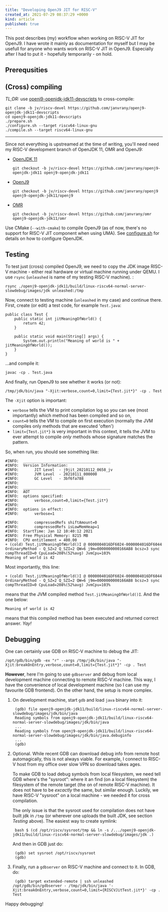 ```yaml
---
title: "Developing OpenJ9 JIT for RISC-V"
created_at: 2021-07-29 08:37:29 +0000
kind: article
published: true
---
```


This post describes (my) workflow when working on RISC-V JIT for OpenJ9. I have wrote
it mainly as documentation for myself but I may be usefull for anyone who wants work
on RISC-V JIT in OpenJ9. Especially after I had to put it - hopefully temporarily - 
on hold.

<!-- more -->

## Prerequsities


## (Cross) compiling

*TL;DR:* use [openj9-openjdk-jdk11-devscripts][1] to cross-compile:

    git clone -b jv/riscv-devel https://github.com/janvrany/openj9-openjdk-jdk11-devscripts
    cd openj9-openjdk-jdk11-devscripts
    ./prepare.sh
    ./configure.sh --target riscv64-linux-gnu
    ./compile.sh --target riscv64-linux-gnu

---

Since not everything is upstreamed at the time of writing, you'll need need my RISC-V development branch of OpenJDK 11, OMR and OpenJ9:

  * [OpenJDK 11](https://github.com/janvrany/openj9-openjdk-jdk11/tree/jv/riscv-devel)

        git checkout -b jv/riscv-devel https://github.com/janvrany/openj9-openjdk-jdk11 openj9-openjdk-jdk11

  * [OpenJ9](https://github.com/janvrany/openj9/tree/jv/riscv-devel)

        git checkout -b jv/riscv-devel https://github.com/janvrany/openj9 openj9-openjdk-jdk11/openj9

  * [OMR](https://github.com/janvrany/omr/tree/jv/riscv-devel)

        git checkout -b jv/riscv-devel https://github.com/janvrany/omr openj9-openjdk-jdk11/omr

Use CMake (`--with-cmake`) to compile OpenJ9 (as of now, there's no support for RISC-V JIT component when using UMA).
See [configure.sh](https://github.com/janvrany/openj9-openjdk-jdk11-devscripts/blob/9a1f317e0cdb4763b7f35c0afdb758b722989919/configure.sh#L25-L35) 
for details on how to configure OpenJDK. 

## Testing 

To test just (cross) compiled OpenJ9, we need to copy the JDK image RISC-V machine - either real hardware or
virtual machine running under QEMU. I use `rsync` (`unleashed` is name of my testing RISC-V machine). :

    rsync ./openj9-openjdk-jdk11/build/linux-riscv64-normal-server-slowdebug/images/jdk unleashed:/tmp

Now, connect to testing machine (`unleashed` in my case) and continue there. First, create (or edit) a
test code, for example `Test.java`:

    public class Test {
        public static int jitMeaningOfWorld() {
            return 42;
        }

        public static void main(String[] args) {
            System.out.println("Meaning of world is " + jitMeaningOfWorld());
        }
    }

...and compile it:

    javac -cp . Test.java

And finally, run OpenJ9 to see whether it works (or not):

    /tmp/jdk/bin/java "-Xjit:verbose,count=0,limit={Test.jit*}" -cp . Test

The `-Xjit` option is important:

 * `verbose` tells the VM to print compilation log so you can see (most importantly) which method has been compiled and so on,
 * `count=0` tells the VM to compile on first execution (normally the JVM compiles only methods that are executed 'often')
 * `limit={Test.jit*}` is very important in this context, it tells the JVM to ever attempt to compile *only* methods whose signature matches the pattern.

So, when run, you should see something like:

    #INFO:  _______________________________________
    #INFO:  Version Information:
    #INFO:       JIT Level  - j9jit_20210112_0658_jv
    #INFO:       JVM Level  - 20210111_000000
    #INFO:       GC Level   - 3bf6fa788
    #INFO:
    #INFO:  _______________________________________
    #INFO:  AOT
    #INFO:  options specified:
    #INFO:       verbose,count=0,limit={Test.jit*}
    #INFO:
    #INFO:  options in effect:
    #INFO:       verbose=1

    #INFO:       compressedRefs shiftAmount=0
    #INFO:       compressedRefs isLowMemHeap=1
    #INFO:  StartTime: Jan 12 10:40:12 2021
    #INFO:  Free Physical Memory: 8215 MB
    #INFO:  CPU entitlement = 400.00
    + (cold) Test.jitMeaningOfWorld()I @ 0000004016DF6024-0000004016DF6044 OrdinaryMethod - Q_SZ=2 Q_SZI=2 QW=6 j9m=0000000000166AB8 bcsz=3 sync compThreadID=0 CpuLoad=208%(52%avg) JvmCpu=103%
    Meaning of world is 42

Most importantly, this line:

    + (cold) Test.jitMeaningOfWorld()I @ 0000004016DF6024-0000004016DF6044 OrdinaryMethod - Q_SZ=2 Q_SZI=2 QW=6 j9m=0000000000166AB8 bcsz=3 sync compThreadID=0 CpuLoad=208%(52%avg) JvmCpu=103%


means that the JVM compiled method `Test.jitMeaningOfWorld()I`. And the one below:

    Meaning of world is 42

means that this compiled method has been executed and returned correct answer. *Yay!*

## Debugging

One can certainly use GDB on RISC-V machine to debug the JIT:

    /opt/gdb/bin/gdb -ex "r" --args /tmp/jdk/bin/java "-Xjit:breakOnEntry,verbose,count=0,limit={Test.jit*}" -cp . Test

**However**, here I'm going to use `gdbserver` and debug from local development machine connecting to remote RISC-V machine. This way, I have the convenience of local development machine (so I can use my favourite GDB frontend). On the other hand, the setup is more complex.

1. On development machine, start `gdb` and load `java` binary into it:

        (gdb) file openj9-openjdk-jdk11/build/linux-riscv64-normal-server-slowdebug/images/jdk/bin/java
        Reading symbols from openj9-openjdk-jdk11/build/linux-riscv64-normal-server-slowdebug/images/jdk/bin/java
        ...
        Reading symbols from openj9-openjdk-jdk11/build/linux-riscv64-normal-server-slowdebug/images/jdk/bin/java.debuginfo
        ...
        (gdb)

2. Optional. While recent GDB can download debug info from remote host automagically, this is not always viable. For example, I connect to RISC-V host from my office over slow VPN so download takes ages.

   To make GDB to load debug symbols from local filesystem, we need tell GDB where's the "sysroot": where it an find (on a local filesystem) the filesystem of the remote target (the on of remote RISC-V machine). It does not have to be *excactly* the same, but similar enough. Luckily, we have RISC-V "sysroot" on a local machine - we needed it for cross compilation.

   The only issue is that the sysroot used for compilation does not have built jdk in `/tmp` (or wherever one
   uploads the built JDK, see section *Testing* above). The easiest way to create symlink:

        bash $ (cd /opt/riscv/sysroot/tmp && ln -s /.../openj9-openjdk-jdk11/build/linux-riscv64-normal-server-slowdebug/images/jdk .)

   And then in GDB just do:

        (gdb) set sysroot /opt/riscv/sysroot
        (gdb)

3. Finally, run a `gdbserver` on RISC-V machine and connect to it. In GDB, do:

        (gdb) target extended-remote | ssh unleashed /opt/gdb/bin/gdbserver - /tmp/jdk/bin/java '-Xjit:breakOnEntry,verbose,count=0,limit={RISCVJitTest.jit*}' -cp . Test

Happy debugging!

[1]: https://github.com/janvrany/openj9-openjdk-jdk11-devscripts